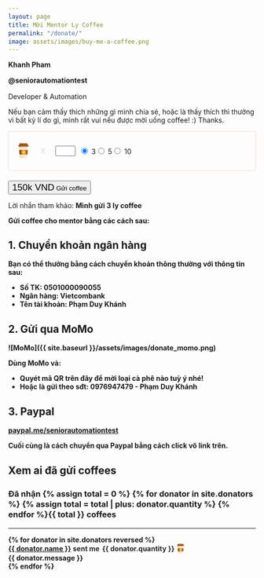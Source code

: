 ```yaml
---
layout: page
title: Mời Mentor Ly Coffee
permalink: "/donate/"
image: assets/images/buy-me-a-coffee.png
---
```


<p class="mb-0" style="line-height: 1.3;"><b>Khanh Pham</b></p>
<p class="mb-0" style="line-height: 1.3;"><b>@seniorautomationtest</b></p>
<p>Developer &amp; Automation</p>

Nếu bạn cảm thấy thích những gì mình chia sẻ, hoặc là thấy thích thì thưởng vì bất kỳ lí do gì, mình rất vui nếu được mời uống coffee! :) Thanks.

<link href="{{ site.baseurl }}/assets/css/donate.css" rel="stylesheet">

<div class="row">
<div class="col-sm-6 col-md-6 col-lg-6">
<form class="paypal" action="" method="" id="paypal_form">
<div style="display:flex;align-items:center;border:1px solid rgba(255, 129, 63, 0.264776);padding:15px;margin-bottom:20px;min-width: fit-content;"><img style="height: 30px;" src="/assets/images/donation/coffee.svg"> <span class="ori" style="padding-left:20px;padding-right:20px;color:rgba(128,126,156,0.3)">X</span>

<input autocomplete="off" name="quantity" class="form-control customquantity mb-0"  id="customquantity" value="" size="2" style="text-align:center;">   &nbsp;

<div class="form-check form-check-inline">
  <input class="form-check-input bmcinput quantity" type="radio" name="quantity" id="q3" value="3" onclick="ClearFields();" checked>
  <label for="q3" class="donation-quantity mb-0">3</label>
</div>
<div class="form-check form-check-inline">
  <input class="form-check-input bmcinput quantity" type="radio" name="quantity" id="q5" value="5" onclick="ClearFields();">
  <label for="q5" class="donation-quantity mb-0">5</label>
</div>
<div class="form-check form-check-inline">
  <input class="form-check-input bmcinput quantity" type="radio" name="quantity" id="q10" value="10" onclick="ClearFields();">
  <label for="q10" class="donation-quantity mb-0">10</label>
</div>

</div>
<!-- <div class="mb-3">
  <input name="name" placeholder="Tên (không bắt buộc)" class="form-control mb-0"  value="" style="font-size: 1.18rem;">
</div> -->

<div class="mb-3">
  <button id="submitcoffee" type="button" name="submit" class="btn senddonate" data-bs-toggle="collapse" data-bs-target="#collapsePayment" aria-expanded="false" aria-controls="collapsePayment" style="cursor: pointer;">
  <span id="totalresult" style="font-size: 1.18rem;">150k VND</span> Gửi coffee
  </button>
</div>
</form>

<!-- <div class="collapse" id="collapsePayment" markdown="1"> -->
<div markdown="1">

Lời nhắn tham khảo: <b><span id="msn">Mình</span> gửi <span id="msq">3</span> ly coffee<b>

Gửi coffee cho mentor bằng các cách sau:

## 1. Chuyển khoản ngân hàng

Bạn có thể thưởng bằng cách chuyển khoản thông thường với thông tin sau:

+ Số TK: 0501000090055
+ Ngân hàng: Vietcombank
+ Tên tài khoản: Phạm Duy Khánh

## 2. Gửi qua MoMo

![MoMo]({{ site.baseurl }}/assets/images/donate_momo.png)

Dùng MoMo và:
+ Quyét mã QR trên đây để mời loại cà phê nào tuỳ ý nhé!
+ Hoặc là gửi theo sđt: 0976947479 - Phạm Duy Khánh

## 3. Paypal

[paypal.me/seniorautomationtest](https://paypal.me/seniorautomationtest)

Cuối cùng là cách chuyển qua Paypal bằng cách click vô link trên.
</div>
</div>

<div class="col-sm-6 col-md-6 col-lg-6">
  <div class="mt-0">
    <h2 class="mb-0 mt-0" style="line-height: 1.3;">Xem ai đã gửi coffees</h2>
    <h3 class="mb-0 mt-0" style="line-height: 1.3;">Đã nhận <span class="text-orange">
    {% assign total = 0 %}
    {% for donator in site.donators %}
      {% assign total = total | plus: donator.quantity %}
    {% endfor %}{{ total }}</span> coffees</h3>
    <hr>
    {% for donator in site.donators reversed %}
    <div class="post message">
      <div class="row ml-0 mr-0">
        <div style="color: #262626;line-height:1.4;">
          <strong><a href="{{ donator.from }}" target="_blank">{{ donator.name }}</a></strong>  sent me  <span class="row middle-xs" style="display:inline-flex;margin-left:2px; margin-right:2px;"><span class="badge">{{ donator.quantity }}</span> <img src="/assets/images/donation/coffee.svg" style="margin-left:2px; height: 20px"></span>
        </div>
      </div>
      <div class="messagebody">{{ donator.message }}</div>
    </div>
    {% endfor %}
  </div>
</div>
</div>
